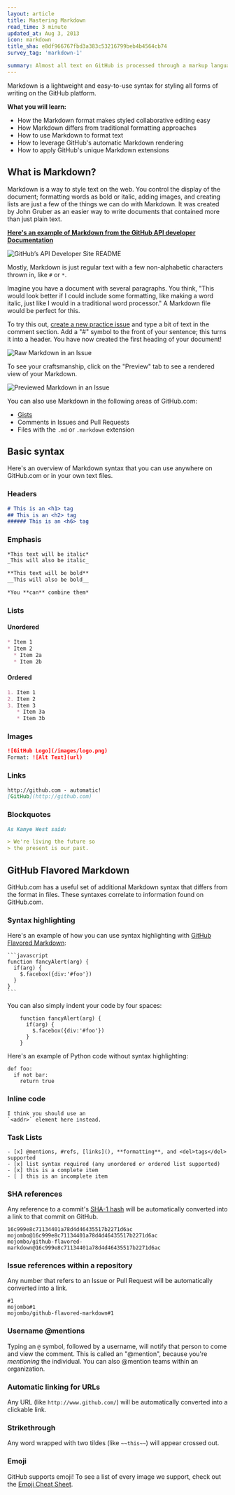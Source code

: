 ```yaml
---
layout: article
title: Mastering Markdown
read_time: 3 minute
updated_at: Aug 3, 2013
icon: markdown
title_sha: e8df966767fbd3a383c53216799beb4b4564cb74
survey_tag: 'markdown-1'

summary: Almost all text on GitHub is processed through a markup language called <em>Markdown</em> — it's an easy way to include simple formatting (like <em>italics</em>, <strong>bold words</strong>, lists, and <a href="/basics/mastering-markdown">links</a>). This guide will show you the ins-and-outs of Markdown on GitHub.
---
```


<a id="intro" title="Intro" class="toc-item"></a>
Markdown is a lightweight and easy-to-use syntax for styling all forms of writing on the GitHub platform.

**What you will learn:**

* How the Markdown format makes styled collaborative editing easy
* How Markdown differs from traditional formatting approaches
* How to use Markdown to format text
* How to leverage GitHub's automatic Markdown rendering
* How to apply GitHub's unique Markdown extensions

<a id="what" title="What is Markdown?" class="toc-item"></a>
## What is Markdown?

Markdown is a way to style text on the web. You control the display of the document; formatting words as bold or italic, adding images, and creating lists are just a few of the things we can do with Markdown. It was created by John Gruber as an easier way to write documents that contained more than just plain text.

<strong><a href="https://github.com/github/developer.github.com" target="_blank">Here's an example of Markdown from the GitHub API developer Documentation</a></strong>

![GitHub’s API Developer Site README](masteringmarkdown-github-developer-api-readme.jpg)

Mostly, Markdown is just regular text with a few non-alphabetic characters thrown in, like `#` or `*`.

Imagine you have a document with several paragraphs. You think, "This would look better if I could include some formatting, like making a word italic, just like I would in a traditional word processor." A Markdown file would be perfect for this.

To try this out, [create a new practice issue](https://github.com/githubtraining/sample-markdown/issues/new) and type a bit of text in the comment section. Add a "#" symbol to the front of your sentence; this turns it into a header. You have now created the first heading of your document!

![Raw Markdown in an Issue](masteringmarkdown-sample-issue-raw.jpg)

To see your craftsmanship, click on the "Preview" tab to see a rendered view of your Markdown.

![Previewed Markdown in an Issue](masteringmarkdown-sample-issue-preview.jpg)

You can also use Markdown in the following areas of GitHub.com:

- [Gists](https://gist.github.com/)
- Comments in Issues and Pull Requests
- Files with the `.md` or `.markdown` extension

<a id="syntax" title="Basic syntax" class="toc-item"></a>
## Basic syntax

Here's an overview of Markdown syntax that you can use anywhere on GitHub.com or in your own text files.

### Headers

```markdown
# This is an <h1> tag
## This is an <h2> tag
###### This is an <h6> tag
```

### Emphasis

```markdown
*This text will be italic*
_This will also be italic_

**This text will be bold**
__This will also be bold__

*You **can** combine them*
```

### Lists

#### Unordered

```markdown
* Item 1
* Item 2
  * Item 2a
  * Item 2b
```

#### Ordered

```markdown
1. Item 1
2. Item 2
3. Item 3
   * Item 3a
   * Item 3b
```

### Images

```markdown
![GitHub Logo](/images/logo.png)
Format: ![Alt Text](url)
```

### Links

```markdown
http://github.com - automatic!
[GitHub](http://github.com)
```

### Blockquotes

```markdown
As Kanye West said:

> We're living the future so
> the present is our past.
```
<a id="GitHub-flavored-markdown" title="GFM" class="toc-item"></a>
## GitHub Flavored Markdown

GitHub.com has a useful set of additional Markdown syntax that differs from the format in files. These syntaxes correlate to information found on GitHub.com.

### Syntax highlighting

Here's an example of how you can use syntax highlighting with [GitHub Flavored Markdown](https://help.github.com/articles/github-flavored-markdown):

    ```javascript
    function fancyAlert(arg) {
      if(arg) {
        $.facebox({div:'#foo'})
      }
    }
    ```

You can also simply indent your code by four spaces:

        function fancyAlert(arg) {
          if(arg) {
            $.facebox({div:'#foo'})
          }
        }

Here's an example of Python code without syntax highlighting:

    def foo:
      if not bar:
        return true

### Inline code

    I think you should use an
    `<addr>` element here instead.

### Task Lists

```
- [x] @mentions, #refs, [links](), **formatting**, and <del>tags</del> supported
- [x] list syntax required (any unordered or ordered list supported)
- [x] this is a complete item
- [ ] this is an incomplete item
```

### SHA references

Any reference to a commit's [SHA-1 hash][] will be automatically converted into a link to that commit on GitHub.

  [SHA-1 hash]: http://en.wikipedia.org/wiki/SHA-1

```
16c999e8c71134401a78d4d46435517b2271d6ac
mojombo@16c999e8c71134401a78d4d46435517b2271d6ac
mojombo/github-flavored-markdown@16c999e8c71134401a78d4d46435517b2271d6ac
```

### Issue references within a repository

Any number that refers to an Issue or Pull Request will be automatically converted into a link.

```
#1
mojombo#1
mojombo/github-flavored-markdown#1
```

### Username @mentions

Typing an `@` symbol, followed by a username, will notify that person to come and view the comment. This is called an "@mention", because you're _mentioning_ the individual. You can also @mention teams within an organization.

### Automatic linking for URLs

Any URL (like `http://www.github.com/`) will be automatically converted into a clickable link.

### Strikethrough

Any word wrapped with two tildes (like `~~this~~`) will appear crossed out.

### Emoji

GitHub supports emoji! To see a list of every image we support, check out the [Emoji Cheat Sheet](http://www.emoji-cheat-sheet.com/).

